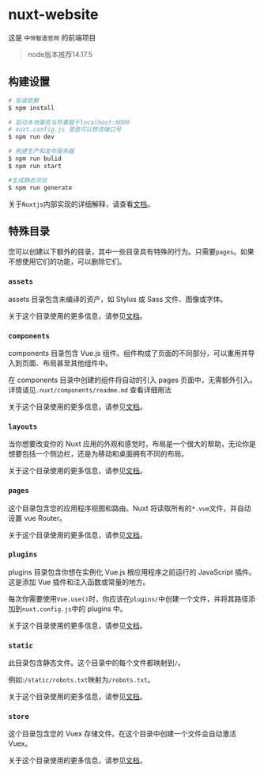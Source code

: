 # nuxt-website

这是 `中恒智造官网` 的前端项目
> node版本推荐14.17.5

## 构建设置

```bash
# 安装依赖
$ npm install

# 启动本地服务与热重载于localhost:8000
# nuxt.config.js 里面可以修改端口号
$ npm run dev

# 构建生产和发布服务器
$ npm run bulid
$ npm run start

#生成静态项目
$ npm run generate
```

关于`Nuxtjs`内部实现的详细解释，请查看[文档](https://nuxtjs.org)。

## 特殊目录

您可以创建以下额外的目录，其中一些目录具有特殊的行为。只需要`pages`。如果不想使用它们的功能，可以删除它们。

### `assets`

assets 目录包含未编译的资产，如 Stylus 或 Sass 文件、图像或字体。

关于这个目录使用的更多信息，请参见[文档](https://nuxtjs.org/docs/2.x/directory-structure/assets)。

### `components`

components 目录包含 Vue.js 组件。组件构成了页面的不同部分，可以重用并导入到页面、布局甚至其他组件中。

在 components 目录中创建的组件将自动的引入 pages 页面中，无需额外引入。详情请见`.nuxt/components/readme.md` 查看详细用法

关于这个目录使用的更多信息，请参见[文档](https://nuxtjs.org/docs/2.x/directory-structure/components)。

### `layouts`

当你想要改变你的 Nuxt 应用的外观和感觉时，布局是一个很大的帮助，无论你是想要包括一个侧边栏，还是为移动和桌面拥有不同的布局。

关于这个目录使用的更多信息，请参见[文档](https://nuxtjs.org/docs/2.x/directory-structure/layouts)。

### `pages`

这个目录包含您的应用程序视图和路由。Nuxt 将读取所有的`*.vue`文件，并自动设置 vue Router。

关于这个目录使用的更多信息，请参见[文档](https://nuxtjs.org/docs/2.x/get-started/routing)。

### `plugins`

plugins 目录包含你想在实例化 Vue.js 根应用程序之前运行的 JavaScript 插件。这是添加 Vue 插件和注入函数或常量的地方。

每次你需要使用`Vue.use()`时，你应该在`plugins/`中创建一个文件，并将其路径添加到`nuxt.config.js`中的 plugins 中。

关于这个目录使用的更多信息，请参见[文档](https://nuxtjs.org/docs/2.x/directory-structure/plugins)。

### `static`

此目录包含静态文件。这个目录中的每个文件都映射到`/`。

例如:`/static/robots.txt`映射为`/robots.txt`。

关于这个目录使用的更多信息，请参见[文档](https://nuxtjs.org/docs/2.x/directory-structure/static)。

### `store`

这个目录包含您的 Vuex 存储文件。在这个目录中创建一个文件会自动激活 Vuex。

关于这个目录使用的更多信息，请参见[文档](https://nuxtjs.org/docs/2.x/directory-structure/store)。
